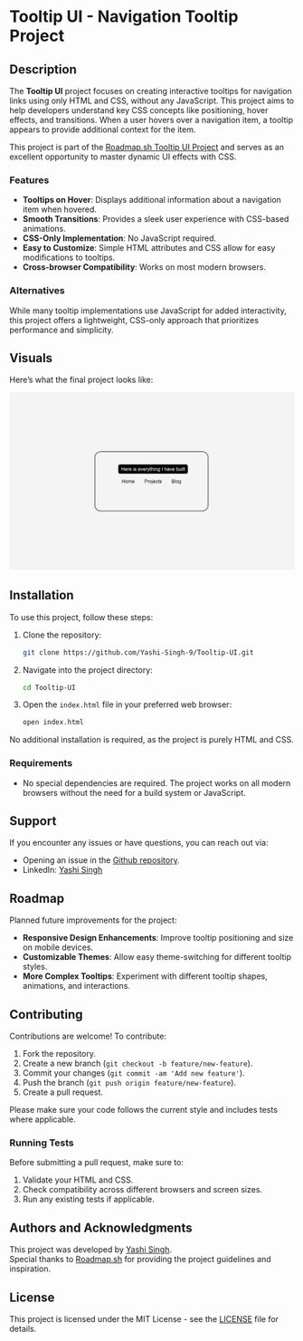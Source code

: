 # Tooltip UI - Navigation Tooltip Project

## Description

The **Tooltip UI** project focuses on creating interactive tooltips for navigation links using only HTML and CSS, without any JavaScript. This project aims to help developers understand key CSS concepts like positioning, hover effects, and transitions. When a user hovers over a navigation item, a tooltip appears to provide additional context for the item.

This project is part of the [Roadmap.sh Tooltip UI Project](https://roadmap.sh/projects/tooltip-ui) and serves as an excellent opportunity to master dynamic UI effects with CSS.

### Features

- **Tooltips on Hover**: Displays additional information about a navigation item when hovered.
- **Smooth Transitions**: Provides a sleek user experience with CSS-based animations.
- **CSS-Only Implementation**: No JavaScript required.
- **Easy to Customize**: Simple HTML attributes and CSS allow for easy modifications to tooltips.
- **Cross-browser Compatibility**: Works on most modern browsers.
  
### Alternatives

While many tooltip implementations use JavaScript for added interactivity, this project offers a lightweight, CSS-only approach that prioritizes performance and simplicity.

## Visuals

Here’s what the final project looks like:

![Tooltip UI Screenshot](images/Screenshot.png)

## Installation

To use this project, follow these steps:

1. Clone the repository:
   ```bash
   git clone https://github.com/Yashi-Singh-9/Tooltip-UI.git
   ```
2. Navigate into the project directory:
   ```bash
   cd Tooltip-UI
   ```
3. Open the `index.html` file in your preferred web browser:
   ```bash
   open index.html
   ```
   
No additional installation is required, as the project is purely HTML and CSS.

### Requirements

- No special dependencies are required. The project works on all modern browsers without the need for a build system or JavaScript.

## Support

If you encounter any issues or have questions, you can reach out via:

- Opening an issue in the [Github repository](https://github.com/Yashi-Singh-9/Tooltip-UI/issues).
- LinkedIn: [Yashi Singh](https://www.linkedin.com/in/yashi-singh-b4143a246)

## Roadmap

Planned future improvements for the project:

- **Responsive Design Enhancements**: Improve tooltip positioning and size on mobile devices.
- **Customizable Themes**: Allow easy theme-switching for different tooltip styles.
- **More Complex Tooltips**: Experiment with different tooltip shapes, animations, and interactions.

## Contributing

Contributions are welcome! To contribute:

1. Fork the repository.
2. Create a new branch (`git checkout -b feature/new-feature`).
3. Commit your changes (`git commit -am 'Add new feature'`).
4. Push the branch (`git push origin feature/new-feature`).
5. Create a pull request.

Please make sure your code follows the current style and includes tests where applicable.

### Running Tests

Before submitting a pull request, make sure to:

1. Validate your HTML and CSS.
2. Check compatibility across different browsers and screen sizes.
3. Run any existing tests if applicable.

## Authors and Acknowledgments

This project was developed by [Yashi Singh](https://www.linkedin.com/in/yashi-singh-b4143a246).  
Special thanks to [Roadmap.sh](https://roadmap.sh/) for providing the project guidelines and inspiration.

## License

This project is licensed under the MIT License - see the [LICENSE](LICENSE) file for details.
